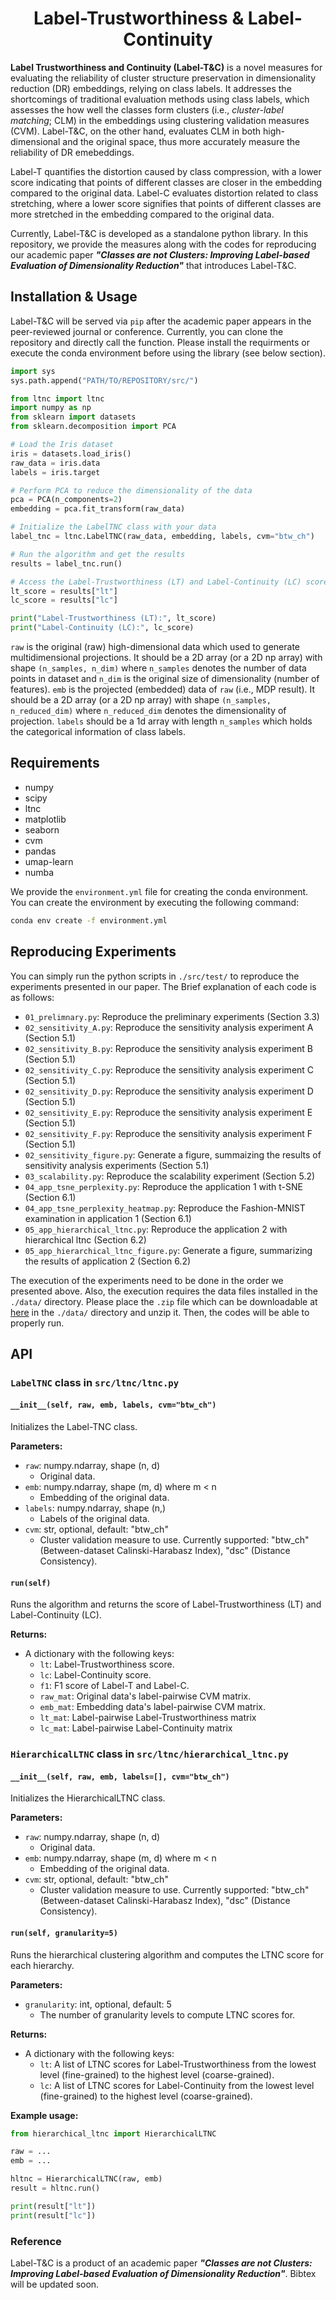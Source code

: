 <p align="center">
  <h1 align="center">Label-Trustworthiness & Label-Continuity</h1>
</p>

**Label Trustworthiness and Continuity (Label-T&C)** is a novel measures for evaluating the reliability of cluster structure preservation in dimensionality reduction (DR) embeddings, relying on class labels. 
It addresses the shortcomings of traditional evaluation methods using class labels, which assesses the how well the classes form clusters (i.e., *cluster-label matching*; CLM) in the embeddings using clustering validation measures (CVM). Label-T&C, on the other hand, evaluates CLM in both high-dimensional and the original space, thus more accurately measure the reliability of DR emebeddings. 

Label-T quantifies the distortion caused by class compression, with a lower score indicating that points of different classes are closer in the embedding compared to the original data. Label-C evaluates distortion related to class stretching, where a lower score signifies that points of different classes are more stretched in the embedding compared to the original data.

Currently, Label-T&C is developed as a standalone python library. In this repository, we provide the measures along with the codes for reproducing our academic paper ***"Classes are not Clusters: Improving Label-based Evaluation of Dimensionality Reduction"*** that introduces Label-T&C.

## Installation & Usage

Label-T&C will be served via `pip` after the academic paper appears in the peer-reviewed journal or conference.
Currently, you can clone the repository and directly call the function.
Please install the requirments  or execute the conda environment before using the library (see below section).

```python
import sys
sys.path.append("PATH/TO/REPOSITORY/src/")

from ltnc import ltnc
import numpy as np
from sklearn import datasets
from sklearn.decomposition import PCA

# Load the Iris dataset
iris = datasets.load_iris()
raw_data = iris.data
labels = iris.target

# Perform PCA to reduce the dimensionality of the data
pca = PCA(n_components=2)
embedding = pca.fit_transform(raw_data)

# Initialize the LabelTNC class with your data
label_tnc = ltnc.LabelTNC(raw_data, embedding, labels, cvm="btw_ch")

# Run the algorithm and get the results
results = label_tnc.run()

# Access the Label-Trustworthiness (LT) and Label-Continuity (LC) scores
lt_score = results["lt"]
lc_score = results["lc"]

print("Label-Trustworthiness (LT):", lt_score)
print("Label-Continuity (LC):", lc_score)
```

`raw` is the original (raw) high-dimensional data which used to generate multidimensional projections. It should be a 2D array (or a 2D np array) with shape `(n_samples, n_dim)` where `n_samples` denotes the number of data points in dataset and `n_dim` is the original size of dimensionality (number of features). `emb` is the projected (embedded) data of `raw` (i.e., MDP result). It should be a 2D array (or a 2D np array) with shape `(n_samples, n_reduced_dim)` where `n_reduced_dim` denotes the dimensionality of projection. `labels` should be a 1d array with length `n_samples` which holds the categorical information of class labels.

## Requirements

- numpy
- scipy
- ltnc
- matplotlib
- seaborn
- cvm
- pandas
- umap-learn
- numba

We provide the `environment.yml` file for creating the conda environment.
You can create the environment by executing the following command:

```bash
conda env create -f environment.yml 
```

## Reproducing Experiments

You can simply run the python scripts in `./src/test/` to reproduce the experiments presented in our paper.
The Brief explanation of each code is as follows:

- `01_prelimnary.py`: Reproduce the preliminary experiments (Section 3.3)
- `02_sensitivity_A.py`: Reproduce the sensitivity analysis experiment A (Section 5.1)
- `02_sensitivity_B.py`: Reproduce the sensitivity analysis experiment B (Section 5.1)
- `02_sensitivity_C.py`: Reproduce the sensitivity analysis experiment C (Section 5.1)
- `02_sensitivity_D.py`: Reproduce the sensitivity analysis experiment D (Section 5.1)
- `02_sensitivity_E.py`: Reproduce the sensitivity analysis experiment E (Section 5.1)
- `02_sensitivity_F.py`: Reproduce the sensitivity analysis experiment F (Section 5.1)
- `02_sensitivity_figure.py`: Generate a figure, summaizing the results of sensitivity analysis experiments (Section 5.1)
- `03_scalability.py`: Reproduce the scalability experiment (Section 5.2)
- `04_app_tsne_perplexity.py`: Reproduce the application 1 with t-SNE (Section 6.1)
- `04_app_tsne_perplexity_heatmap.py`: Reproduce the Fashion-MNIST examination in application 1 (Section 6.1)
- `05_app_hierarchical_ltnc.py`: Reproduce the application 2 with hierarchical ltnc (Section 6.2)
- `05_app_hierarchical_ltnc_figure.py`: Generate a figure, summarizing the results of application 2 (Section 6.2)

The execution of the experiments need to be done in the order we presented above.
Also, the execution requires the data files installed in the `./data/` directory.
Please place the `.zip` file which can be downloadable at [here](https://TODO) in the `./data/` directory and unzip it. Then, the codes will be able to properly run.


## API

### `LabelTNC` class in `src/ltnc/ltnc.py`


#### `__init__(self, raw, emb, labels, cvm="btw_ch")`

Initializes the Label-TNC class.

**Parameters:**

- `raw`: numpy.ndarray, shape (n, d)
    - Original data.
- `emb`: numpy.ndarray, shape (m, d) where m < n
    - Embedding of the original data.
- `labels`: numpy.ndarray, shape (n,)
    - Labels of the original data.
- `cvm`: str, optional, default: "btw_ch"
    - Cluster validation measure to use. Currently supported: "btw_ch" (Between-dataset Calinski-Harabasz Index), "dsc" (Distance Consistency).

#### `run(self)`

Runs the algorithm and returns the score of Label-Trustworthiness (LT) and Label-Continuity (LC).

**Returns:**

- A dictionary with the following keys:
    - `lt`: Label-Trustworthiness score.
    - `lc`: Label-Continuity score.
    - `f1`: F1 score of Label-T and Label-C.
    - `raw_mat`: Original data's label-pairwise CVM matrix.
    - `emb_mat`: Embedding data's label-pairwise CVM matrix.
    - `lt_mat`: Label-pairwise Label-Trustworthiness matrix
    - `lc_mat`: Label-pairwise Label-Continuity matrix


### `HierarchicalLTNC` class in `src/ltnc/hierarchical_ltnc.py`

#### `__init__(self, raw, emb, labels=[], cvm="btw_ch")`

Initializes the HierarchicalLTNC class.

**Parameters:**

- `raw`: numpy.ndarray, shape (n, d)
    - Original data.
- `emb`: numpy.ndarray, shape (m, d) where m < n
    - Embedding of the original data.
- `cvm`: str, optional, default: "btw_ch"
    - Cluster validation measure to use. Currently supported: "btw_ch" (Between-dataset Calinski-Harabasz Index), "dsc" (Distance Consistency).

#### `run(self, granularity=5)`

Runs the hierarchical clustering algorithm and computes the LTNC score for each hierarchy.

**Parameters:**

- `granularity`: int, optional, default: 5
    - The number of granularity levels to compute LTNC scores for.

**Returns:**

- A dictionary with the following keys:
    - `lt`: A list of LTNC scores for Label-Trustworthiness from the lowest level (fine-grained) to the highest level (coarse-grained).
    - `lc`: A list of LTNC scores for Label-Continuity from the lowest level (fine-grained) to the highest level (coarse-grained).

**Example usage:**

```python
from hierarchical_ltnc import HierarchicalLTNC

raw = ...
emb = ...

hltnc = HierarchicalLTNC(raw, emb)
result = hltnc.run()

print(result["lt"])
print(result["lc"])
```

### Reference

Label-T&C is a product of an academic paper ***"Classes are not Clusters: Improving Label-based Evaluation of Dimensionality Reduction"***. Bibtex will be updated soon.


